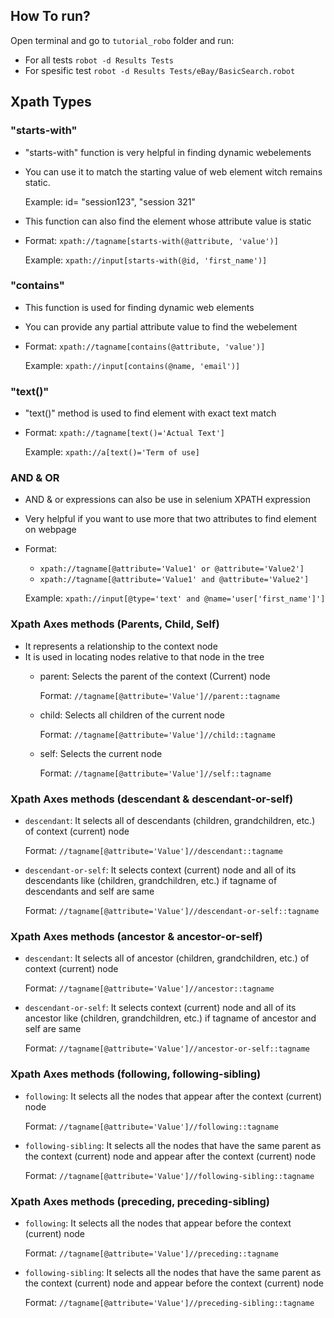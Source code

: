 ## How To run?

Open terminal and go to `tutorial_robo` folder and run:
* For all tests `robot -d Results Tests`
* For spesific test `robot -d Results Tests/eBay/BasicSearch.robot`

## Xpath Types
### "starts-with"
* "starts-with" function is very helpful in finding dynamic webelements
* You can use it to match the starting value of web element witch remains static.
   
    Example: id= "session123", "session 321"
* This function can also find the element whose attribute value is static
* Format: `xpath://tagname[starts-with(@attribute, 'value')]`

    Example: `xpath://input[starts-with(@id, 'first_name')]`

### "contains"
* This function is used for finding dynamic web elements
* You can provide any partial attribute value to find the webelement
* Format: `xpath://tagname[contains(@attribute, 'value')]`

    Example: `xpath://input[contains(@name, 'email')]`

### "text()"
* "text()" method is used to find element with exact text match
* Format: `xpath://tagname[text()='Actual Text']`

    Example: `xpath://a[text()='Term of use]`

### AND & OR
* AND & or expressions can also be use in selenium XPATH expression
* Very helpful if you want to use more that two attributes to find element on webpage
* Format:
    * `xpath://tagname[@attribute='Value1' or @attribute='Value2']`
    * `xpath://tagname[@attribute='Value1' and @attribute='Value2']`
  
    Example: `xpath://input[@type='text' and @name='user['first_name']']`

### Xpath Axes methods (Parents, Child, Self)
* It represents a relationship to the context node
* It is used in locating nodes relative to that node in the tree
  * parent: Selects the parent of the context (Current) node
    
      Format: `//tagname[@attribute='Value']//parent::tagname`
  * child: Selects all children of the current node

      Format: `//tagname[@attribute='Value']//child::tagname`
  * self: Selects the current node

      Format: `//tagname[@attribute='Value']//self::tagname`

### Xpath Axes methods (descendant & descendant-or-self)
* `descendant`: It selects all of descendants (children, grandchildren, etc.) of context (current) node

    Format: `//tagname[@attribute='Value']//descendant::tagname`
* `descendant-or-self`: It selects context (current) node and all of its descendants like (children, grandchildren, etc.) 
if tagname of descendants and self are same

   Format: `//tagname[@attribute='Value']//descendant-or-self::tagname`

### Xpath Axes methods (ancestor & ancestor-or-self)
* `descendant`: It selects all of ancestor (children, grandchildren, etc.) of context (current) node

    Format: `//tagname[@attribute='Value']//ancestor::tagname`
* `descendant-or-self`: It selects context (current) node and all of its ancestor like (children, grandchildren, etc.) 
if tagname of ancestor and self are same

   Format: `//tagname[@attribute='Value']//ancestor-or-self::tagname`

### Xpath Axes methods (following, following-sibling)
* `following`: It selects all the nodes that appear after the context (current) node

   Format: `//tagname[@attribute='Value']//following::tagname`
* `following-sibling`: It selects all the nodes that have the same parent as the context (current) node and appear 
after the context (current) node

   Format: `//tagname[@attribute='Value']//following-sibling::tagname`

### Xpath Axes methods (preceding, preceding-sibling)
* `following`: It selects all the nodes that appear before the context (current) node

   Format: `//tagname[@attribute='Value']//preceding::tagname`
* `following-sibling`: It selects all the nodes that have the same parent as the context (current) node and appear 
before the context (current) node

   Format: `//tagname[@attribute='Value']//preceding-sibling::tagname`